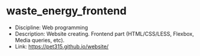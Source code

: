 # waste_energy_frontend
- Discipline: Web programming
- Description: Website creating. Frontend part (HTML/CSS/LESS, Flexbox, Media queries, etc).
- Link: https://pet315.github.io/website/

